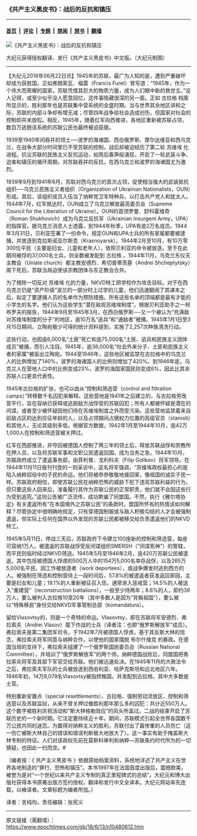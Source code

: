 ### 《共产主义黑皮书》：战后的反抗和镇压

---

#### [首页](../../../..?n10480612) &nbsp;|&nbsp; [评论](../../../../../epoch-comment?n10480612) &nbsp;|&nbsp; [专题](../../../../../epoch-special?n10480612) &nbsp;|&nbsp; [禁闻](../../../../../epoch-news?n10480612) &nbsp;|&nbsp; [禁书](../../../../../books?n10480612) &nbsp;|&nbsp; [翻墙](https://github.com/gfw-breaker/nogfw/blob/master/README.md?n10480612)


<div><img alt="《共产主义黑皮书》：战后的反抗和镇压" class="attachment-djy_600_400 size-djy_600_400 wp-post-image" src="https://i.epochtimes.com/assets/uploads/2017/12/dcbb5ad1ea37934a168afd29d68d142e-600x400.jpg"/>
<div class="caption">
 <p>
  大纪元获得授权翻译、发行《共产主义黑皮书》中文版。（大纪元制图）
 </p>
</div></div><hr/><div class="post_content" id="artbody" itemprop="articleBody">
 <!-- article content begin -->
 <p>
  【大纪元2018年06月22日讯】1945年的苏联，最广为人知的是，遭到严重破坏却成为获胜国。正如弗朗索瓦．福雷（Francis Furet）曾写道：“1945年，作为一个伟大而荣耀的国家，苏联凭借其巨大的物质力量，成为人们眼中新的救世主。”没人记得，或至少似乎没人愿意回忆，这件事隐藏很深的另一面。正如
  <ok href="https://www.epochtimes.com/gb/tag/%E5%8F%A4%E6%8B%89%E6%A0%BC.html">
   古拉格
  </ok>
  档案所显示的，胜利那年也是苏联集中营系统的全盛时期。当与世界其余地区讲和之际，苏联的内部斗争却有增无减；尽管四年战争给社会造成创伤，但国家对社会的控制却并未放松。相反，1945年，随着红军向西推进，各地区重新被苏联占领，数百万逃脱该系统的苏联公民也最终被迫臣服。
 </p>
 <p>
  1939至1940年间吞并的领土──波罗的海诸国、西白俄罗斯、摩尔达维亚和西乌克兰，在战争大部分时间里已不受苏联的控制，战后却被迫经历了第二轮
  <ok href="https://www.epochtimes.com/gb/tag/%E8%8B%8F%E7%BB%B4%E5%9F%83.html">
   苏维埃
  </ok>
  化进程。抗议苏联的民族主义反抗运动，如雨后春笋般涌现，开启了一轮武装斗争、迫害和镇压的循环周期。对苏联吞并的反抗，在西乌克兰和波罗的海诸国尤为激烈。
 </p>
 <p>
  1939年9月到1941年6月，苏联对西乌克兰的首次占领，促使相当强大的武装抵抗组织──乌克兰民族主义者组织（Organization of Ukrainian Nationalists，OUN）形成。其后，该组织成员入伍当了纳粹党卫军特种兵，以打击共产党人和犹太人。1944年7月，红军抵达时，OUN成立了乌克兰解放最高委员会（Supreme Council for the Liberation of Ukraine）。OUN的首领罗曼．舒科霍维奇（Roman Shukhovich）成为乌克兰反抗军（Ukrainian Insurgent Army，UPA）的指挥官。据乌克兰消息人士透露，到1944年秋季，UPA有逾2万名成员。1944年3月31日，贝利亚签署了一份命令，规定OUN和UPA士兵的所有家属都要被逮捕，并放逐到克拉斯诺亚尔斯克（Krasnoyarsk）。1944年2月至10月，有10万零300位平民（主要是妇女、儿童和老年人），依照贝利亚的命令被放逐。至于在此期间被俘的37,000名士兵，则全数被发配到
  <ok href="https://www.epochtimes.com/gb/tag/%E5%8F%A4%E6%8B%89%E6%A0%BC.html">
   古拉格
  </ok>
  。1944年11月，乌克兰东仪天主教会（Uniate church）都主教安德烈．希切普蒂茨基（Andrei Shcheptytsky）阁下死后，苏联当局迫使该宗教团体与东正教会合并。
 </p>
 <p>
  为了根除一切反对
  <ok href="https://www.epochtimes.com/gb/tag/%E8%8B%8F%E7%BB%B4%E5%9F%83.html">
   苏维埃
  </ok>
  化的力量，NKVD特工把学校作为攻击目标。对于在西乌克兰仍是“资产阶级”波兰的一部分时上过学的儿童，他们迅速翻阅了其课本之后，拟定了要逮捕人员的名单作为预防措施。所有这些名单的顶端都是最有才能的小学生的名字。他们认为这些学生“潜在敌视苏维埃制度”。根据贝利亚助手之一柯布罗夫的报告，1944年9月至1945年3月，在西白俄罗斯──又一个被认为“充满敌对苏维埃制度的分子”的地区，逾10万名“逃兵”和“通敌者”被捕。1945年1月1日至3月15日期间，立陶宛极少可得的统计资料提到，实施了2,257次种族清洗行动。
 </p>
 <p>
  这些行动，也因逾6,000名“土匪”死亡和逾75,000名“土匪、逃兵和民族主义团体成员”被捕，而引人注目。1945年，逾38,000名“社会外来分子、土匪和民族主义者的家属”被驱出立陶宛。1944至1946年，这些地区被监禁在古拉格中的乌克兰人的比例增加了140%，波罗的海诸国人的比例则增加了420%。到1946年底，乌克兰人在营地人口中的比例变成23%，波罗的海国家国民则变成6%，因此比其余苏联人口更具代表性。
 </p>
 <p>
  1945年古拉格的扩张，也可以由从“控制和筛选营（control and filtration camps）”转移数千名囚犯来解释。这些营地是1941年之后建立的，与古拉格劳改营平行，旨在容纳已获释或逃脱敌方战俘营的苏联囚犯；所有人都被怀疑是潜在的间谍，或者至少被怀疑因他们待在苏维埃制度之外而受污染。这些营地监禁着来自前敌占区的达到应征年龄的人，以及占领期间占据权力位置的高级官员（starosti）和其他人，无论其级别多低。根据官方数据，1942年1月至1944年10月，逾42万1,000人在控制和筛选营被关押过。
 </p>
 <p>
  红军在西部推进，并夺回被德国人控制了两三年的领土后，释放苏联战俘和劳教所在押人员，以及将苏联军事和文职公民遣返回国，成为当务之急。1944年10月，苏联政府成立了遣返事务部，由菲利普．戈利科夫（Filip Golikov）将军领导。在1944年11月11日报刊刊登的一则采访中，这名将军强调，“苏维埃政权最担心的是陷入纳粹奴役中的子民的命运。他们将被恭恭敬敬地接回家，像祖国的诚实子民一样。苏联政府相信，即使苏联公民在纳粹恐怖的威胁下犯下违背苏联利益的行为，但只要这些人回来后，准备履行其作为苏联公民的正常职责，他们就不会因这些行为受到追究。”这则公告被广泛流传，成功欺骗了同盟国。不然，执行《雅尔塔协定》有关遣返所有“在本国境外之苏联公民”的条款时，盟国所怀有的热情该如何解释？尽管协定中很明确地规定，只有穿德国制服或与敌人积极勾结的人才会被强制遣返，但实际上任何在国界以外发现的苏联公民都被移交给负责遣返他们的NKVD特工。
 </p>
 <p>
  1945年5月11日，停战三天后，苏联政府下令建立100座新的控制和筛选营，每座可容纳1万人。被遣返的苏联战俘受反间谍组织SMERSH（“间谍死神”）的管辖，而平民则临时经过NKVD筛选。1945年5月至1946年2月，逾420万苏联公民被遣返，其中包括被德国人俘虏的500万人中的154万5,000名幸存战俘，以及265万5,000名平民、因工作被放逐者（work deportees），或战争爆发时逃到西方的人。被强制在筛选和控制营待上一段时间后，57.8%的被遣返者获准返回家园，主要是妇女和儿童；19.1%的人重新被征召入伍，通常进入惩戒营；14.5%的人被送入“重建营”（reconstruction battalions），一般至少待两年；8.6%的人，即约36万人，要么被判入古拉格10至20年（其中多数人是因为“背叛祖国”），要么被以“特殊移民”身份交给NKVD军事管制总部（komandatura）。
 </p>
 <p>
  留给Vlasovtsy的，则是一个奇特的命运。Vlasovtsy，即在苏联将军安德烈．弗拉索夫（Andrei Vlasov）麾下作战的士兵（译者注：也即“俄罗斯解放军”成员）。弗拉索夫是第二集团军司令，于1942年7月被德国人俘虏。基于其反斯大林的信念，弗拉索夫将军同意与纳粹合作，以使他的国家摆脱
  <ok href="https://www.epochtimes.com/gb/tag/%E5%B8%83%E5%B0%94%E4%BB%80%E7%BB%B4%E5%85%8B.html">
   布尔什维克
  </ok>
  的暴政。在德国当局的支持下，弗拉索夫组建了一个俄罗斯国民委员会（Russian National Committee），并培训了“俄罗斯解放军”的两个师。纳粹德国战败后，同盟国把弗拉索夫将军及其部下军官交给苏联。他们被迅速处决。在1945年11月的大赦法令之后，弗拉索夫军队的士兵被放逐到西伯利亚、哈萨克斯坦和远北地区六年。1946年初，14万8,079名Vlasovtsy被指控叛国，并发配到古拉格，其中大多数是士官。
 </p>
 <p>
  特别重新安置点（special resettlements）、古拉格、强制劳动流放区、控制和筛选营以及苏联监狱，从来不曾关押过像胜利那年那么多的囚犯：共计近550万人。这个数字被胜利庆祝活动和“斯大林格勒效应”的风头所盖过。二战的结束开启了苏联历史的一个新时期。它注定要持续近十年。期间，苏联模式引起全世界各国数千万公民共同的迷恋。为赢得对纳粹主义的胜利，苏联付出了最惨重的人员伤亡（这一伤亡被斯大林自己的错误和错误判断极大地放大了）。这一事实有助于掩盖斯大林专制的特征。人们对该政权先前在莫斯科审判和纳粹—苏联条约时代所为的一切猜疑，也因此一扫而空。#
 </p>
 <p>
  （编者按：《
  <ok href="https://www.epochtimes.com/gb/tag/%E5%85%B1%E4%BA%A7%E4%B8%BB%E4%B9%89%E9%BB%91%E7%9A%AE%E4%B9%A6.html">
   共产主义黑皮书
  </ok>
  》依据原始档案资料，系统地详述了共产主义在世界各地制造的“罪行、恐怖和镇压”。本书1997年在法国首度出版后，震撼欧美，被誉为是对“一个世纪以来共产主义专制的真正里程碑式的总结”。大纪元和博大出版社获得本书原著出版方签约授权，翻译和发行中文全译本。大纪元网站率先连载，以飨读者。文章标题为编者所加。）
 </p>
 <p>
  译者：言纯均，责任编辑：张宪义
 </p>
 <!-- article content end -->
 <div id="below_article_ad">
 </div>
</div>


---

原文链接（需翻墙）：https://www.epochtimes.com/gb/18/6/13/n10480612.htm
